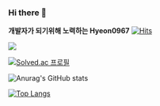 ### Hi there 👋

**개발자가 되기위해 노력하는 Hyeon0967**
[![Hits](https://hits.seeyoufarm.com/api/count/incr/badge.svg?url=https%3A%2F%2Fgithub.com%2Fhyeon0697%2Fhit-counter&count_bg=%2387C83D&title_bg=%23555555&icon=&icon_color=%23E7E7E7&title=Count&edge_flat=false)](https://hits.seeyoufarm.com)
  
  
  
  
  
  
  
<img src="https://api.opgc.me/githubs/users/hyeon0697/tag/?theme=basic" />

[![Solved.ac
프로필](http://mazassumnida.wtf/api/v2/generate_badge?boj=hyeon0697)](https://solved.ac/hyeon0697)

![Anurag's GitHub stats](https://github-readme-stats.vercel.app/api?username=hyeon0697&show_icons=true&theme=radical)

[![Top Langs](https://github-readme-stats.vercel.app/api/top-langs/?username=anuraghazra&layout=compact)](https://github.com/hyeon0697/github-readme-stats)
